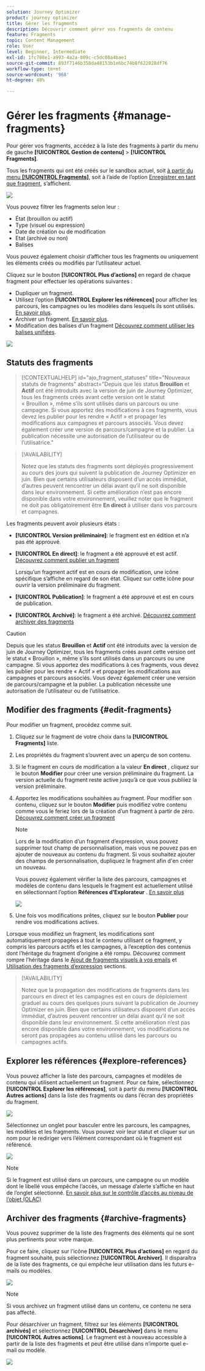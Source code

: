```yaml
---
solution: Journey Optimizer
product: journey optimizer
title: Gérer les fragments
description: Découvrir comment gérer vos fragments de contenu
feature: Fragments
topic: Content Management
role: User
level: Beginner, Intermediate
exl-id: 1fc708e1-a993-4a2a-809c-c5dc08a4bae1
source-git-commit: 893f7146b358da48153b1e6bc74b8f622028df76
workflow-type: tm+mt
source-wordcount: '968'
ht-degree: 48%

---
```


# Gérer les fragments {#manage-fragments}

Pour gérer vos fragments, accédez à la liste des fragments à partir du menu de gauche **[!UICONTROL Gestion de contenu]** > **[!UICONTROL Fragments]**.

Tous les fragments qui ont été créés sur le sandbox actuel, soit [à partir du menu **[!UICONTROL Fragments]**](#create-fragments), soit à l’aide de l’option [Enregistrer en tant que fragment](#save-as-fragment), s’affichent.

![](assets/fragment-list-filters.png)

Vous pouvez filtrer les fragments selon leur :

* État (brouillon ou actif)
* Type (visuel ou expression)
* Date de création ou de modification
* Etat (archivé ou non)
* Balises

Vous pouvez également choisir d’afficher tous les fragments ou uniquement les éléments créés ou modifiés par l’utilisateur actuel.

Cliquez sur le bouton **[!UICONTROL Plus d’actions]** en regard de chaque fragment pour effectuer les opérations suivantes :

* Dupliquer un fragment.
* Utilisez l’option **[!UICONTROL Explorer les références]** pour afficher les parcours, les campagnes ou les modèles dans lesquels ils sont utilisés. [En savoir plus](#explore-references).
* Archiver un fragment. [En savoir plus](#archive-fragments).
* Modification des balises d’un fragment [Découvrez comment utiliser les balises unifiées](../start/search-filter-categorize.md#tags).

![](assets/fragment-list-more-actions.png)

## Statuts des fragments

>[!CONTEXTUALHELP]
>id="ajo_fragment_statuses"
>title="Nouveaux statuts de fragments"
>abstract="Depuis que les status **Brouillon** et **Actif** ont été introduits avec la version de juin de Journey Optimizer, tous les fragments créés avant cette version ont le statut « Brouillon », même s’ils sont utilisés dans un parcours ou une campagne. Si vous apportez des modifications à ces fragments, vous devez les publier pour les rendre « Actif » et propager les modifications aux campagnes et parcours associés. Vous devez également créer une version de parcours/campagne et la publier. La publication nécessite une autorisation de l’utilisateur ou de l’utilisatrice."

>[!AVAILABILITY]
>
> Notez que les statuts des fragments sont déployés progressivement au cours des jours qui suivent la publication de Journey Optimizer en juin. Bien que certains utilisateurs disposent d’un accès immédiat, d’autres peuvent rencontrer un délai avant qu’il ne soit disponible dans leur environnement. Si cette amélioration n’est pas encore disponible dans votre environnement, veuillez noter que le fragment ne doit pas obligatoirement être **En direct** à utiliser dans vos parcours et campagnes.

Les fragments peuvent avoir plusieurs états :

* **[!UICONTROL Version préliminaire]**: le fragment est en édition et n’a pas été approuvé.

* **[!UICONTROL En direct]**: le fragment a été approuvé et est actif. [Découvrez comment publier un fragment](../content-management/create-fragments.md#publish)

  Lorsqu’un fragment actif est en cours de modification, une icône spécifique s’affiche en regard de son état. Cliquez sur cette icône pour ouvrir la version préliminaire du fragment.

* **[!UICONTROL Publication]**: le fragment a été approuvé et est en cours de publication.
* **[!UICONTROL Archivé]**: le fragment a été archivé. [Découvrez comment archiver des fragments](#archive-fragments)

>[!CAUTION]
>
>Depuis que les status **Brouillon** et **Actif** ont été introduits avec la version de juin de Journey Optimizer, tous les fragments créés avant cette version ont le statut « Brouillon », même s’ils sont utilisés dans un parcours ou une campagne. Si vous apportez des modifications à ces fragments, vous devez les publier pour les rendre « Actif » et propager les modifications aux campagnes et parcours associés. Vous devez également créer une version de parcours/campagne et la publier. La publication nécessite une autorisation de l’utilisateur ou de l’utilisatrice.

## Modifier des fragments {#edit-fragments}

Pour modifier un fragment, procédez comme suit.

1. Cliquez sur le fragment de votre choix dans la **[!UICONTROL Fragments]** liste.

1. Les propriétés du fragment s’ouvrent avec un aperçu de son contenu.

1. Si le fragment en cours de modification a la valeur **En direct** , cliquez sur le bouton **Modifier** pour créer une version préliminaire du fragment. La version actuelle du fragment reste active jusqu’à ce que vous publiiez la version préliminaire.

1. Apportez les modifications souhaitées au fragment. Pour modifier son contenu, cliquez sur le bouton **Modifier** puis modifiez votre contenu comme vous le feriez lors de la création d’un fragment à partir de zéro. [Découvrez comment créer un fragment](#create-from-scratch)

   >[!NOTE]
   >
   >Lors de la modification d’un fragment d’expression, vous pouvez supprimer tout champ de personnalisation, mais vous ne pouvez pas en ajouter de nouveaux au contenu du fragment. Si vous souhaitez ajouter des champs de personnalisation, dupliquez le fragment afin d&#39;en créer un nouveau.

   Vous pouvez également vérifier la liste des parcours, campagnes et modèles de contenu dans lesquels le fragment est actuellement utilisé en sélectionnant l’option **Références d’Explorateur** . [En savoir plus](#explore-references)

   ![](assets/fragment-edit.png)

1. Une fois vos modifications prêtes, cliquez sur le bouton **Publier** pour rendre vos modifications actives.

Lorsque vous modifiez un fragment, les modifications sont automatiquement propagées à tout le contenu utilisant ce fragment, y compris les parcours actifs et les campagnes, à l’exception des contenus dont l’héritage du fragment d’origine a été rompu. Découvrez comment rompre l’héritage dans le [Ajout de fragments visuels à vos emails](../email/use-visual-fragments.md#break-inheritance) et [Utilisation des fragments d’expression](../personalization/use-expression-fragments.md#break-inheritance) sections.

>[!AVAILABILITY]
>
>Notez que la propagation des modifications de fragments dans les parcours en direct et les campagnes est en cours de déploiement graduel au cours des quelques jours suivant la publication de Journey Optimizer en juin. Bien que certains utilisateurs disposent d’un accès immédiat, d’autres peuvent rencontrer un délai avant qu’il ne soit disponible dans leur environnement. Si cette amélioration n’est pas encore disponible dans votre environnement, vos modifications ne seront pas propagées au contenu utilisé dans les parcours ou campagnes actifs.

## Explorer les références {#explore-references}

Vous pouvez afficher la liste des parcours, campagnes et modèles de contenu qui utilisent actuellement un fragment. Pour ce faire, sélectionnez **[!UICONTROL Explorer les références]**, soit à partir du menu **[!UICONTROL Autres actions]** dans la liste des fragments ou dans l’écran des propriétés du fragment.

![](assets/fragment-explore-references.png)

Sélectionnez un onglet pour basculer entre les parcours, les campagnes, les modèles et les fragments. Vous pouvez voir leur statut et cliquer sur un nom pour le rediriger vers l’élément correspondant où le fragment est référencé.

![](assets/fragment-usage-screen.png)

>[!NOTE]
>
>Si le fragment est utilisé dans un parcours, une campagne ou un modèle dont le libellé vous empêche l’accès, un message d’alerte s’affiche en haut de l’onglet sélectionné. [En savoir plus sur le contrôle d’accès au niveau de l’objet (OLAC)](../administration/object-based-access.md)

## Archiver des fragments {#archive-fragments}

Vous pouvez supprimer de la liste des fragments des éléments qui ne sont plus pertinents pour votre marque.

Pour ce faire, cliquez sur l’icône **[!UICONTROL Plus d’actions]** en regard du fragment souhaité, puis sélectionnez **[!UICONTROL Archiver]**. Il disparaîtra de la liste des fragments, ce qui empêche leur utilisation dans les futurs e-mails ou modèles.

![](assets/fragment-list-archive.png)

>[!NOTE]
>
>Si vous archivez un fragment utilisé dans un contenu, <!--it will remain in the email or template, but you won't be able to select it from the fragment list to edit it-->ce contenu ne sera pas affecté.

Pour désarchiver un fragment, filtrez sur les éléments **[!UICONTROL archivés]** et sélectionnez **[!UICONTROL Désarchiver]** dans le menu **[!UICONTROL Autres actions]**. Le fragment est à nouveau accessible à partir de la liste des fragments et peut être utilisé dans n’importe quel e-mail ou modèle.

![](assets/fragment-list-unarchive.png)
